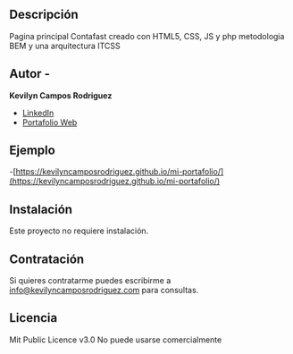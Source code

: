 ## Descripción
Pagina principal Contafast creado con HTML5, CSS, JS y php metodologia BEM y una arquitectura ITCSS

## Autor - 
**Kevilyn Campos Rodriguez**

* [LinkedIn](www.linkedin.com/in/kevilyncamposrodriguez)
* [Portafolio Web](https://kevilyncamposrodriguez.com/)

## Ejemplo 
-[https://kevilyncamposrodriguez.github.io/mi-portafolio/](https://kevilyncamposrodriguez.github.io/mi-portafolio/)

## Instalación
Este proyecto no requiere instalación.

## Contratación
Si quieres contratarme puedes escribirme a info@kevilyncamposrodriguez.com para consultas.

## Licencia 
Mit Public Licence v3.0
No puede usarse comercialmente
